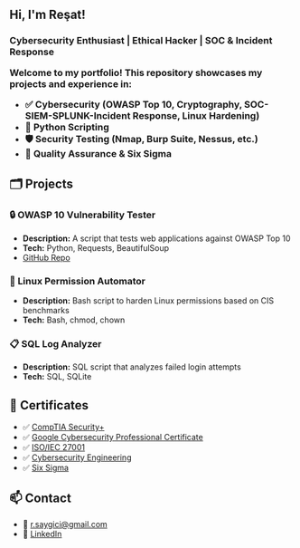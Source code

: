 

<h2>Hi, I'm Reşat!<h3>

Cybersecurity Enthusiast | Ethical Hacker | SOC & Incident Response

Welcome to my portfolio! This repository showcases my projects and experience in:

- ✅ Cybersecurity (OWASP Top 10, Cryptography, SOC-SIEM-SPLUNK-Incident Response, Linux Hardening)
- 🐍 Python Scripting
- 🛡️ Security Testing (Nmap, Burp Suite, Nessus, etc.)
- 🧪 Quality Assurance & Six Sigma

## 🗂️ Projects

### 🔒 OWASP 10 Vulnerability Tester
- **Description:** A script that tests web applications against OWASP Top 10
- **Tech:** Python, Requests, BeautifulSoup
- [GitHub Repo](https://github.com/rsaygici/owasp-tester)

### 🐧 Linux Permission Automator
- **Description:** Bash script to harden Linux permissions based on CIS benchmarks
- **Tech:** Bash, chmod, chown

### 📋 SQL Log Analyzer
- **Description:** SQL script that analyzes failed login attempts
- **Tech:** SQL, SQLite

## 📜 Certificates
- ✅ [CompTIA Security+](https://www.comptia.org/certifications/security)
- ✅ [Google Cybersecurity Professional Certificate](https://grow.google/certificates/cybersecurity/)
- ✅ [ISO/IEC 27001](https://www.skillfront.com/Badges/59121815553030)
- ✅ [Cybersecurity Engineering](https://www.linkedin.com/in/re%C5%9Fat-sayg%C4%B1c%C4%B1/details/certifications/1751215307297/single-media-viewer/?profileId=ACoAABq5YIUBIeBMWbe-fhXdNdEjgStb0XQDA8g)
- ✅ [Six Sigma](https://www.linkedin.com/learning/certificates/5e8c79ab77ee4588850aeb7d1dfff5d51adb9953a7de17662b77ff41e9626932?trk=backfilled_certificate&lipi=urn%3Ali%3Apage%3Ad_flagship3_profile_view_base_certifications_details%3Bb65vdja3T%2ByQ9DoJA8G7NQ%3D%3D)

## 📫 Contact
- 📧  r.saygici@gmail.com
- 🔗 [LinkedIn](https://www.linkedin.com/in/reşat-saygıcı-cybersecurityengineer)
